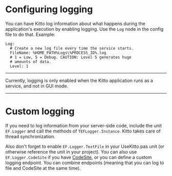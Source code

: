 # Configuring logging #

You can have Kitto log information about what happens during the application's execution by enabling logging. Use the `Log` node in the config file to do that. Example:

```
Log:
  # Create a new log file every time the service starts.
  FileName: %HOME_PATH%Logs\%PROCESS_ID%.log
  # 1 = Low, 5 = Debug. CAUTION: Level 5 generates huge
  # amounts of data.
  Level: 1
```


---

Currently, logging is only enabled when the Kitto application runs as a service, and not in GUI mode.

---


# Custom logging #

If you need to log information from your server-side code, include the unit `EF.Logger` and call the methods of `TEFLogger.Instance`. Kitto takes care of thread synchronization.

Also don't forget to enable `EF.Logger.TextFile` in your UseKitto.pas unit (or otherwise reference the unit in your project). You can also use `EF.Logger.CodeSite` if you have [CodeSite](http://www.raize.com/devtools/codesite/), or you can define a custom logging endpoint. You can combine endpoints (meaning that you can log to file and CodeSite at the same time).